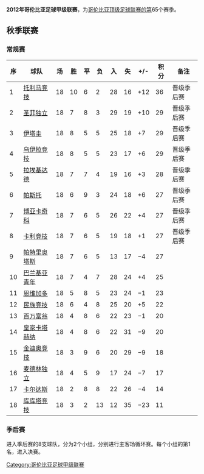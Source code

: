 **2012年哥伦比亚足球甲级联赛**，为[哥伦比亚顶级足球联赛的第](../Page/哥伦比亚.md "wikilink")65个赛季。

## 秋季联赛

### 常规赛

| 序  | 球队                                                             | 场  | 胜  | 平 | 负  | 入  | 失  | \+/- | 积分 | 备注    |
| -- | -------------------------------------------------------------- | -- | -- | - | -- | -- | -- | ---- | -- | ----- |
| 1  | [托利马竞技](https://zh.wikipedia.org/wiki/托利马竞技 "wikilink")        | 18 | 10 | 6 | 2  | 28 | 16 | \+12 | 36 | 晋级季后赛 |
| 2  | [圣菲独立](https://zh.wikipedia.org/wiki/圣菲独立 "wikilink")          | 18 | 7  | 8 | 3  | 29 | 19 | \+10 | 29 | 晋级季后赛 |
| 3  | [伊塔圭](https://zh.wikipedia.org/wiki/伊塔圭足球俱乐部 "wikilink")       | 18 | 8  | 5 | 5  | 25 | 18 | \+7  | 29 | 晋级季后赛 |
| 4  | [乌伊拉竞技](https://zh.wikipedia.org/wiki/乌伊拉竞技 "wikilink")        | 18 | 8  | 5 | 5  | 23 | 17 | \+6  | 29 | 晋级季后赛 |
| 5  | [拉埃基达德](https://zh.wikipedia.org/wiki/拉埃基达德竞技俱乐部 "wikilink")   | 18 | 7  | 7 | 4  | 19 | 16 | \+3  | 28 | 晋级季后赛 |
| 6  | [帕斯托](https://zh.wikipedia.org/wiki/帕斯托竞技俱乐部 "wikilink")       | 18 | 6  | 9 | 3  | 24 | 18 | \+6  | 27 | 晋级季后赛 |
| 7  | [博亚卡奇科](https://zh.wikipedia.org/wiki/博亚卡奇科足球俱乐部 "wikilink")   | 18 | 7  | 6 | 5  | 26 | 22 | \+4  | 27 | 晋级季后赛 |
| 8  | [卡利竞技](https://zh.wikipedia.org/wiki/卡利竞技 "wikilink")          | 18 | 7  | 6 | 5  | 19 | 18 | \+1  | 27 | 晋级季后赛 |
| 9  | [帕特里奥塔斯](https://zh.wikipedia.org/wiki/帕特里奥塔斯足球俱乐部 "wikilink") | 18 | 7  | 6 | 5  | 13 | 17 | −4   | 27 |       |
| 10 | [巴兰基亚青年](../Page/巴兰基亚青年.md "wikilink")                         | 18 | 7  | 4 | 7  | 28 | 24 | \+4  | 25 |       |
| 11 | [恩维加多](https://zh.wikipedia.org/wiki/恩维加多足球俱乐部 "wikilink")     | 18 | 5  | 8 | 5  | 23 | 24 | −1   | 23 |       |
| 12 | [民族竞技](https://zh.wikipedia.org/wiki/民族竞技 "wikilink")          | 18 | 6  | 4 | 8  | 25 | 20 | \+5  | 22 |       |
| 13 | [百万富翁](../Page/百万富翁足球俱乐部.md "wikilink")                        | 18 | 4  | 8 | 6  | 22 | 23 | −1   | 20 |       |
| 14 | [皇家卡塔赫纳](https://zh.wikipedia.org/wiki/皇家卡塔赫纳 "wikilink")      | 18 | 4  | 8 | 6  | 22 | 31 | −9   | 20 |       |
| 15 | [金迪奥竞技](https://zh.wikipedia.org/wiki/金迪奥竞技 "wikilink")        | 18 | 3  | 9 | 6  | 20 | 29 | −9   | 18 |       |
| 16 | [麦德林独立](../Page/麦德林独立.md "wikilink")                           | 18 | 4  | 5 | 9  | 17 | 24 | −7   | 17 |       |
| 17 | [卡尔达斯](https://zh.wikipedia.org/wiki/卡尔达斯十一人足球俱乐部 "wikilink")  | 18 | 2  | 8 | 8  | 22 | 26 | −4   | 14 |       |
| 18 | [库库塔竞技](https://zh.wikipedia.org/wiki/库库塔竞技 "wikilink")        | 18 | 3  | 2 | 13 | 12 | 35 | −23  | 11 |       |

### 季后赛

进入季后赛的8支球队，分为2个小组，分别进行主客场循环赛。每个小组的第1名，进入决赛。

[Category:哥伦比亚足球甲级联赛](https://zh.wikipedia.org/wiki/Category:哥伦比亚足球甲级联赛 "wikilink")